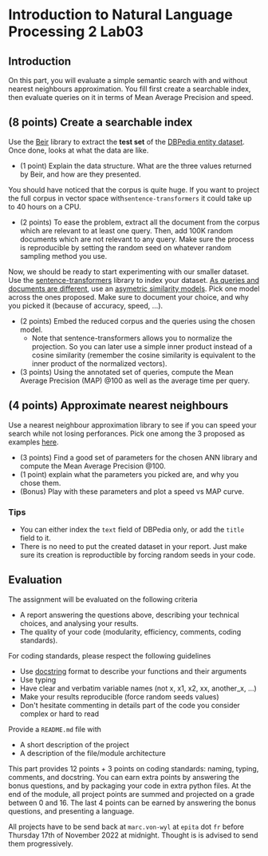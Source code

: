 # Introduction to Natural Language Processing 2 Lab03

## Introduction

On this part, you will evaluate a simple semantic search with and without nearest neighbours approximation. You fill first create a searchable index, then evaluate queries on it in terms of Mean Average Precision and speed.

## **(8 points)** Create a searchable index

Use the [Beir](https://github.com/beir-cellar/beir) library to extract the **test set** of the [DBPedia entity dataset](https://github.com/UKPLab/beir#beers-available-datasets). Once done, looks at what the data are like.
* (1 point) Explain the data structure. What are the three values returned by Beir, and how are they presented.

You should have noticed that the corpus is quite huge. If you want to project the full corpus in vector space with`sentence-transformers` it could take up to 40 hours on a CPU.
* (2 points) To ease the problem,  extract all the document from the corpus which are relevant to at least one query. Then, add 100K random documents which are not relevant to any query. Make sure the process is reproducible by setting the random seed on whatever random sampling method you use.

Now, we should be ready to start experimenting with our smaller dataset. Use the [sentence-transformers](https://www.sbert.net/) library to index your dataset. [As queries and documents are different](https://www.sbert.net/examples/applications/semantic-search/README.html#symmetric-vs-asymmetric-semantic-search), use an [asymetric similarity models](https://www.sbert.net/docs/pretrained-models/msmarco-v3.html). Pick one model across the ones proposed. Make sure to document your choice, and why you picked it (because of accuracy, speed, ...).
* (2 points) Embed the reduced corpus and the queries using the chosen model.
    * Note that sentence-transformers allows you to normalize the projection. So you can later use a simple inner product instead of a cosine similarity (remember the cosine similarity is equivalent to the inner product of the normalized vectors).
* (3 points) Using the annotated set of queries, compute the Mean Average Precision (MAP) @100 as well as the average time per query.

## **(4 points)** Approximate nearest neighbours

Use a nearest neighbour approximation library to see if you can speed your search while not losing perforances. Pick one among the 3 proposed as examples [here](https://www.sbert.net/examples/applications/semantic-search/README.html#approximate-nearest-neighbor). 
* (3 points) Find a good set of parameters for the chosen ANN library and compute the Mean Average Precision @100.
* (1 point) explain what the parameters you picked are, and why you chose them.
* (Bonus) Play with these parameters and plot a speed vs MAP curve.

### Tips

* You can either index the `text` field of DBPedia only, or add the `title` field to it.
* There is no need to put the created dataset in your report. Just make sure its creation is reproductible by forcing random seeds in your code.

## Evaluation

The assignment will be evaluated on the following criteria

* A report answering the questions above, describing your technical choices, and analysing your results.
* The quality of your code (modularity, efficiency, comments, coding standards).

For coding standards, please respect the following guidelines
* Use [docstring](https://www.programiz.com/python-programming/docstrings) format to describe your functions and their arguments
* Use typing
* Have clear and verbatim variable names (not x, x1, x2, xx, another_x, ...)
* Make your results reproducible (force random seeds values)
* Don't hesitate commenting in details part of the code you consider complex or hard to read

Provide a `README.md` file with 
* A short description of the project
* A description of the file/module architecture

This part provides 12 points + 3 points on coding standards: naming, typing, comments, and docstring. You can earn extra points by answering the bonus questions, and by packaging your code in extra python files. At the end of the module, all project points are summed and projected on a grade between 0 and 16. The last 4 points can be earned by answering the bonus questions, and presenting a language.

All projects have to be send back at `marc.von-wyl` at `epita` dot `fr` before Thursday 17th of November 2022 at midnight. Thought is is advised to send them progressively.
